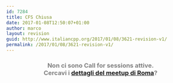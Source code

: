 ```yaml
---
id: 7284
title: CFS Chiusa
date: 2017-01-08T12:50:07+01:00
author: marco
layout: revision
guid: http://www.italiancpp.org/2017/01/08/3621-revision-v1/
permalink: /2017/01/08/3621-revision-v1/
---
```

<h3 style="text-align: center;">
  <span style="color: #808080;">Non ci sono Call for sessions attive.<br /> Cercavi i <a href="http://www.italiancpp.org/event/meetup-roma-2015/">dettagli del meetup di Roma</a>?</span>
</h3>